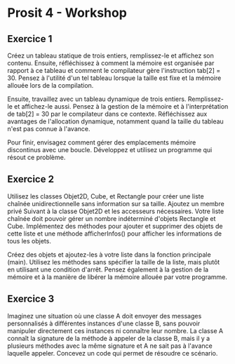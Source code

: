 # Prosit 4 - Workshop

## Exercice 1

Créez un tableau statique de trois entiers, remplissez-le et affichez son contenu. Ensuite, réfléchissez à comment la mémoire est organisée par rapport à ce tableau et comment le compilateur gère l'instruction tab[2] = 30. Pensez à l'utilité d'un tel tableau lorsque la taille est fixe et la mémoire allouée lors de la compilation.

Ensuite, travaillez avec un tableau dynamique de trois entiers. Remplissez-le et affichez-le aussi. Pensez à la gestion de la mémoire et à l'interprétation de tab[2] = 30 par le compilateur dans ce contexte. Réfléchissez aux avantages de l'allocation dynamique, notamment quand la taille du tableau n'est pas connue à l'avance.

Pour finir, envisagez comment gérer des emplacements mémoire discontinus avec une boucle. Développez et utilisez un programme qui résout ce problème.

## Exercice 2

Utilisez les classes Objet2D, Cube, et Rectangle pour créer une liste chaînée unidirectionnelle sans information sur sa taille. Ajoutez un membre privé Suivant à la classe Objet2D et les accesseurs nécessaires. Votre liste chaînée doit pouvoir gérer un nombre indéterminé d'objets Rectangle et Cube. Implémentez des méthodes pour ajouter et supprimer des objets de cette liste et une méthode afficherInfos() pour afficher les informations de tous les objets.

Créez des objets et ajoutez-les à votre liste dans la fonction principale (main). Utilisez les méthodes sans spécifier la taille de la liste, mais plutôt en utilisant une condition d'arrêt. Pensez également à la gestion de la mémoire et à la manière de libérer la mémoire allouée par votre programme.

## Exercice 3

Imaginez une situation où une classe A doit envoyer des messages personnalisés à différentes instances d'une classe B, sans pouvoir manipuler directement ces instances ni connaître leur nombre. La classe A connaît la signature de la méthode à appeler de la classe B, mais il y a plusieurs méthodes avec la même signature et A ne sait pas à l'avance laquelle appeler. Concevez un code qui permet de résoudre ce scénario.